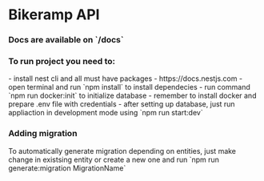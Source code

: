 <h1>Bikeramp API</h1>

<h3>Docs are available on `/docs`</h3>

<h3>To run project you need to:</h3>
- install nest cli and all must have packages - https://docs.nestjs.com
- open terminal and run `npm install` to install dependecies
- run command `npm run docker:init` to initialize database - remember to install docker and prepare .env file with credentials
- after setting up database, just run appliaction in development mode using `npm run start:dev`

<h3>Adding migration</h3>
To automatically generate migration depending on entities, just make change in existsing entity or create a new one and run `npm run generate:migration MigrationName`